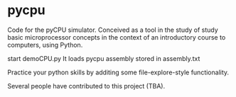 # pycpu

Code for the pyCPU simulator. 
Conceived as a tool in the study of study basic microprocessor concepts
in the context of an introductory course to computers, using Python.

start demoCPU.py
It loads pycpu assembly stored in assembly.txt

Practice your python skills by additing some file-explore-style functionality.

Several people have contributed to this project (TBA).
